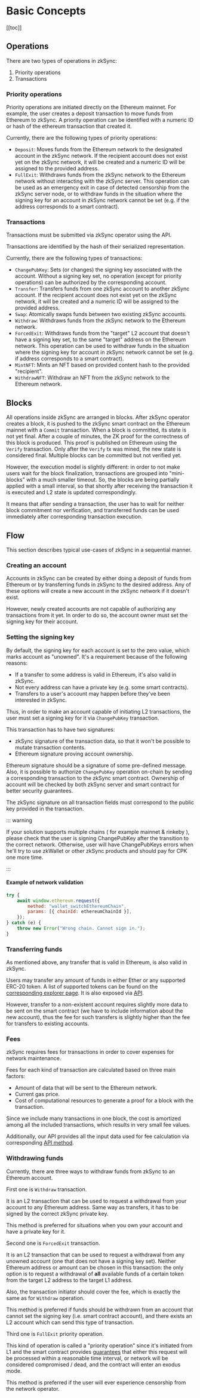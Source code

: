# Basic Concepts

[[toc]]

## Operations

There are two types of operations in zkSync:

1. Priority operations
2. Transactions

### Priority operations

Priority operations are initiated directly on the Ethereum mainnet. For example, the user creates a deposit transaction
to move funds from Ethereum to zkSync. A priority operation can be identified with a numeric ID or hash of the ethereum
transaction that created it.

Currently, there are the following types of priority operations:

- `Deposit`: Moves funds from the Ethereum network to the designated account in the zkSync network. If the recipient
  account does not exist yet on the zkSync network, it will be created and a numeric ID will be assigned to the provided
  address.
- `FullExit`: Withdraws funds from the zkSync network to the Ethereum network without interacting with the zkSync
  server. This operation can be used as an emergency exit in case of detected censorship from the zkSync server node, or
  to withdraw funds in the situation where the signing key for an account in zkSync network cannot be set (e.g. if the
  address corresponds to a smart contract).

### Transactions

Transactions must be submitted via zkSync operator using the API.

Transactions are identified by the hash of their serialized representation.

Currently, there are the following types of transactions:

- `ChangePubKey`: Sets (or changes) the signing key associated with the account. Without a signing key set, no operation
  (except for priority operations) can be authorized by the corresponding account.
- `Transfer`: Transfers funds from one zkSync account to another zkSync account. If the recipient account does not exist
  yet on the zkSync network, it will be created and a numeric ID will be assigned to the provided address.
- `Swap`: Atomically swaps funds between two existing zkSync accounts.
- `Withdraw`: Withdraws funds from the zkSync network to the Ethereum network.
- `ForcedExit`: Withdraws funds from the "target" L2 account that doesn't have a signing key set, to the same "target"
  address on the Ethereum network. This operation can be used to withdraw funds in the situation where the signing key
  for account in zkSync network cannot be set (e.g. if address corresponds to a smart contract).
- `MintNFT`: Mints an NFT based on provided content hash to the provided "recipient".
- `WithdrawNFT`: Withdraw an NFT from the zkSync network to the Ethereum network.

## Blocks

All operations inside zkSync are arranged in blocks. After zkSync operator creates a block, it is pushed to the zkSync
smart contract on the Ethereum mainnet with a `Commit` transaction. When a block is committed, its state is not yet
final. After a couple of minutes, the ZK proof for the correctness of this block is produced. This proof is published on
Ethereum using the `Verify` transaction. Only after the `Verify` tx was mined, the new state is considered final.
Multiple blocks can be committed but not verified yet.

However, the execution model is slightly different: in order to not make users wait for the block finalization,
transactions are grouped into "mini-blocks" with a much smaller timeout. So, the blocks are being partially applied with
a small interval, so that shortly after receiving the transaction it is executed and L2 state is updated
correspondingly.

It means that after sending a transaction, the user has to wait for neither block commitment nor verification, and
transferred funds can be used immediately after corresponding transaction execution.

## Flow

This section describes typical use-cases of zkSync in a sequential manner.

### Creating an account

Accounts in zkSync can be created by either doing a deposit of funds from Ethereum or by transferring funds in zkSync to
the desired address. Any of these options will create a new account in the zkSync network if it doesn't exist.

However, newly created accounts are not capable of authorizing any transactions from it yet. In order to do so, the
account owner must set the signing key for their account.

### Setting the signing key

By default, the signing key for each account is set to the zero value, which marks account as "unowned". It's a
requirement because of the following reasons:

- If a transfer to some address is valid in Ethereum, it's also valid in zkSync.
- Not every address can have a private key (e.g. some smart contracts).
- Transfers to a user's account may happen before they've been interested in zkSync.

Thus, in order to make an account capable of initiating L2 transactions, the user must set a signing key for it via
`ChangePubKey` transaction.

This transaction has to have two signatures:

- zkSync signature of the transaction data, so that it won't be possible to mutate transaction contents.
- Ethereum signature proving account ownership.

Ethereum signature should be a signature of some pre-defined message. Also, it is possible to authorize `ChangePubKey`
operation on-chain by sending a corresponding transaction to the zkSync smart contract. Ownership of account will be
checked by both zkSync server and smart contract for better security guarantees.

The zkSync signature on all transaction fields must correspond to the public key provided in the transaction.

::: warning

If your solution supports multiple chains ( for example mainnet & rinkeby ), please check that the user is signing ChangePubKey after the transition to the correct network. Otherwise, user will have ChangePubKeys errors when he'll try to use zkWallet or other zkSync products and should pay for CPK one more time.

:::

#### Example of network validation
```javascript
try {
    await window.ethereum.request({
        method: "wallet_switchEthereumChain",
        params: [{ chainId: ethereumChainId }],
    });
} catch (e) {
    throw new Error("Wrong chain. Cannot sign in.");
}
```

### Transferring funds

As mentioned above, any transfer that is valid in Ethereum, is also valid in zkSync.

Users may transfer any amount of funds in either Ether or any supported ERC-20 token. A list of supported tokens can be
found on the [corresponding explorer page](https://zkscan.io/explorer/tokens). It is also exposed via [API](/api).

However, transfer to a non-existent account requires slightly more data to be sent on the smart contract (we have to
include information about the new account), thus the fee for such transfers is slightly higher than the fee for
transfers to existing accounts.

### Fees

zkSync requires fees for transactions in order to cover expenses for network maintenance.

Fees for each kind of transaction are calculated based on three main factors:

- Amount of data that will be sent to the Ethereum network.
- Current gas price.
- Cost of computational resources to generate a proof for a block with the transaction.

Since we include many transactions in one block, the cost is amortized among all the included transactions, which
results in very small fee values.

Additionally, our API provides all the input data used for fee calculation via corresponding [API method][api_fee].

[api_fee]: /api/v0.1.md#get-tx-fee

### Withdrawing funds

Currently, there are three ways to withdraw funds from zkSync to an Ethereum account.

First one is `Withdraw` transaction.

It is an L2 transaction that can be used to request a withdrawal from your account to any Ethereum address. Same way as
transfers, it has to be signed by the correct zkSync private key.

This method is preferred for situations when you own your account and have a private key for it.

Second one is `ForcedExit` transaction.

It is an L2 transaction that can be used to request a withdrawal from any unowned account (one that does not have a
signing key set). Neither Ethereum address or amount can be chosen in this transaction: the only option is to request a
withdrawal of **all** available funds of a certain token from the target L2 address to the target L1 address.

Also, the transaction initiator should cover the fee, which is exactly the same as for `Withdraw` operation.

This method is preferred if funds should be withdrawn from an account that cannot set the signing key (i.e. smart
contract account), and there exists an L2 account which can send this type of transaction.

Third one is `FullExit` priority operation.

This kind of operation is called a "priority operation" since it's initiated from L1 and the smart contract provides
[guarantees](/faq/security.md#security-overview) that either this request will be processed within a reasonable time
interval, or network will be considered compromised / dead, and the contract will enter an exodus mode.

This method is preferred if the user will ever experience censorship from the network operator.
